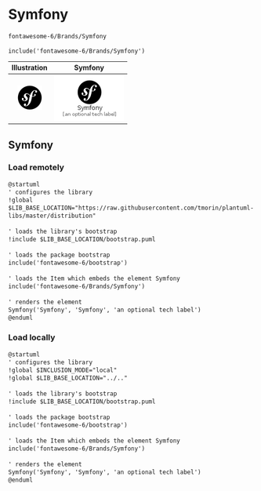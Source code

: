 # Symfony


```text
fontawesome-6/Brands/Symfony
```

```text
include('fontawesome-6/Brands/Symfony')
```



| Illustration | Symfony |
| :---: | :---: |
| ![illustration for Illustration](../../fontawesome-6/Brands/Symfony.png) | ![illustration for Symfony](../../fontawesome-6/Brands/Symfony.Local.png) |




## Symfony

### Load remotely
```plantuml
@startuml
' configures the library
!global $LIB_BASE_LOCATION="https://raw.githubusercontent.com/tmorin/plantuml-libs/master/distribution"

' loads the library's bootstrap
!include $LIB_BASE_LOCATION/bootstrap.puml

' loads the package bootstrap
include('fontawesome-6/bootstrap')

' loads the Item which embeds the element Symfony
include('fontawesome-6/Brands/Symfony')

' renders the element
Symfony('Symfony', 'Symfony', 'an optional tech label')
@enduml
```

### Load locally
```plantuml
@startuml
' configures the library
!global $INCLUSION_MODE="local"
!global $LIB_BASE_LOCATION="../.."

' loads the library's bootstrap
!include $LIB_BASE_LOCATION/bootstrap.puml

' loads the package bootstrap
include('fontawesome-6/bootstrap')

' loads the Item which embeds the element Symfony
include('fontawesome-6/Brands/Symfony')

' renders the element
Symfony('Symfony', 'Symfony', 'an optional tech label')
@enduml
```

